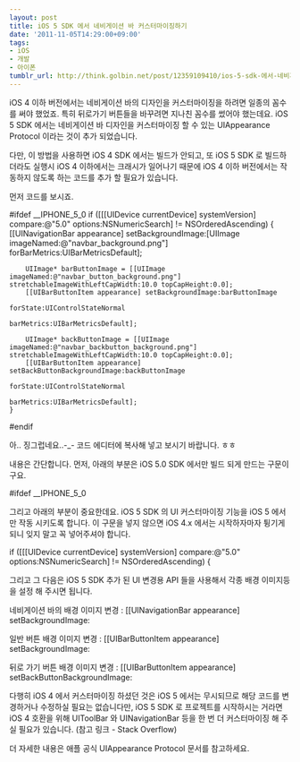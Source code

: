 ```yaml
---
layout: post
title: iOS 5 SDK 에서 네비게이션 바 커스터마이징하기
date: '2011-11-05T14:29:00+09:00'
tags:
- iOS
- 개발
- 아이폰
tumblr_url: http://think.golbin.net/post/12359109410/ios-5-sdk-에서-네비게이션-바-커스터마이징하기
---
```

iOS 4 이하 버전에서는 네비게이션 바의 디자인을 커스터마이징을 하려면 일종의 꼼수를 써야 했었죠. 특히 뒤로가기 버튼들을 바꾸려면 지나친 꼼수를 썼어야 했는데요. iOS 5 SDK 에서는 네비게이션 바 디자인을 커스터마이징 할 수 있는 UIAppearance Protocol 이라는 것이 추가 되었습니다.

다만, 이 방법을 사용하면 iOS 4 SDK 에서는 빌드가 안되고, 또 iOS 5 SDK 로 빌드하더라도 실행시 iOS 4 이하에서는 크래시가 일어나기 때문에 iOS 4 이하 버전에서는 작동하지 않도록 하는 코드를 추가 할 필요가 있습니다.

먼저 코드를 보시죠.

#ifdef __IPHONE_5_0
    if ([[[UIDevice currentDevice] systemVersion] compare:@"5.0" options:NSNumericSearch] != NSOrderedAscending)
    {
        [[UINavigationBar appearance] setBackgroundImage:[UIImage imageNamed:@"navbar_background.png"]
                                           forBarMetrics:UIBarMetricsDefault];

        UIImage* barButtonImage = [[UIImage imageNamed:@"navbar_button_background.png"] stretchableImageWithLeftCapWidth:10.0 topCapHeight:0.0];
        [[UIBarButtonItem appearance] setBackgroundImage:barButtonImage
                                                forState:UIControlStateNormal
                                              barMetrics:UIBarMetricsDefault];

        UIImage* backButtonImage = [[UIImage imageNamed:@"navbar_backbutton_background.png"] stretchableImageWithLeftCapWidth:10.0 topCapHeight:0.0];
        [[UIBarButtonItem appearance] setBackButtonBackgroundImage:backButtonImage
                                                          forState:UIControlStateNormal
                                                        barMetrics:UIBarMetricsDefault];
    }
#endif


아.. 징그럽네요..-_- 코드 에디터에 복사해 넣고 보시기 바랍니다. ㅎㅎ

내용은 간단합니다. 먼저, 아래의 부분은 iOS 5.0 SDK 에서만 빌드 되게 만드는 구문이구요.

#ifdef __IPHONE_5_0


그리고 아래의 부분이 중요한데요. iOS 5 SDK 의 UI 커스터마이징 기능을 iOS 5 에서만 작동 시키도록 합니다. 이 구문을 넣지 않으면 iOS 4.x 에서는 시작하자마자 튕기게 되니 잊지 말고 꼭 넣어주셔야 합니다.

if ([[[UIDevice currentDevice] systemVersion]
        compare:@"5.0" options:NSNumericSearch] != NSOrderedAscending)
{


그리고 그 다음은 iOS 5 SDK 추가 된 UI 변경용 API 들을 사용해서 각종 배경 이미지등을 설정 해 주시면 됩니다.

네비게이션 바의 배경 이미지 변경 :
        [[UINavigationBar appearance] setBackgroundImage:

일반 버튼 배경 이미지 변경 : 
        [[UIBarButtonItem appearance] setBackgroundImage:

뒤로 가기 버튼 배경 이미지 변경 :
        [[UIBarButtonItem appearance] setBackButtonBackgroundImage:


다행히 iOS 4 에서 커스터마이징 하셨던 것은 iOS 5 에서는 무시되므로 해당 코드를 변경하거나 수정하실 필요는 없습니다만, iOS 5 SDK 로 프로젝트를 시작하시는 거라면 iOS 4 호환을 위해 UIToolBar 와 UINavigationBar 등을 한 번 더 커스터마이징 해 주실 필요가 있습니다. (참고 링크 - Stack Overflow)

더 자세한 내용은 애플 공식 UIAppearance Protocol 문서를 참고하세요.
